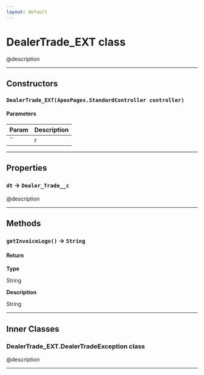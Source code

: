 ```yaml
---
layout: default
---
```

# DealerTrade_EXT class

@description

---
## Constructors
### `DealerTrade_EXT(ApexPages.StandardController controller)`
#### Parameters
|Param|Description|
|-----|-----------|
|`` | r |

---
## Properties

### `dt` → `Dealer_Trade__c`

@description

---
## Methods
### `getInvoiceLogo()` → `String`
#### Return

**Type**

String

**Description**

String

---
## Inner Classes

### DealerTrade_EXT.DealerTradeException class

@description

---
